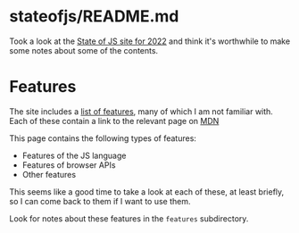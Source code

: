 
# stateofjs/README.md

Took a look at the [State of JS site for 2022](https://stateofjs.com/en-us/) and think it's worthwhile to make some notes about some of the contents.

# Features

The site includes a [list of features](https://2022.stateofjs.com/en-US/features/), many of which I am not familiar with.
Each of these contain a link to the relevant page on [MDN](https://developer.mozilla.org/en-US/)

This page contains the following types of features:

- Features of the JS language
- Features of browser APIs
- Other features

This seems like a good time to take a look at each of these, at least briefly, so I can come back to them if I want to use them.

Look for notes about these features in the `features` subdirectory.

